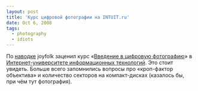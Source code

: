 ```yaml
---
layout: post
title: 'Курс цифровой фотографии на INTUIT.ru'
date: Oct 6, 2008
tags:
  - photography
  - idiots
---
```


По [наводке](http://joyfolk.livejournal.com/370464.html "joyfolk: INTUIT.ru") joyfolk заценил курс «[Введение в цифровую фотографию](http://www.intuit.ru/department/publish/digitalphoto/ "Интернет-университет информационных технологий: Введение в цифровую фотографию")» в [Интернет-университете информационных технологий](http://www.intuit.ru/ "Интернет-университет информационных технологий"). Это стоит увидеть. Больше всего запомнились вопросы про «кроп-фактор объектива» и количество секторов на компакт-дисках (казалось бы, при чём тут фотография).
